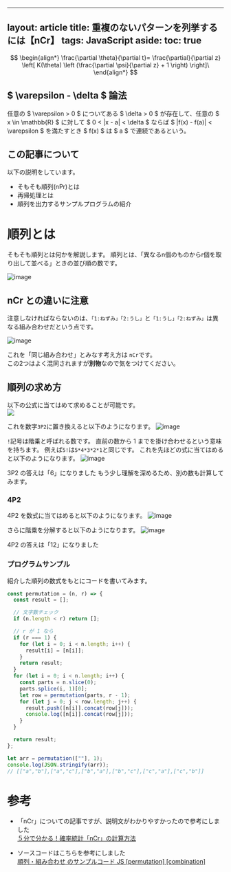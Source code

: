 
---
layout: article
title: 重複のないパターンを列挙するには【nCr】
tags: JavaScript
aside:
  toc: true
---


$$
\begin{align*}
\frac{\partial \theta}{\partial t}= \frac{\partial}{\partial z}
\left[ K(\theta) \left (\frac{\partial \psi}{\partial z} + 1 \right) \right]\
\end{align*}
$$

##  $ \varepsilon - \delta $ 論法
任意の $ \varepsilon > 0 $ についてある $ \delta > 0 $ が存在して、任意の $ x \in \mathbb{R} $ に対して $ 0 < |x - a| < \delta $ ならば $ |f(x) - f(a)| < \varepsilon $ を満たすとき $ f(x) $ は $ a $ で連続であるという。


## この記事について

以下の説明をしています。

-   そもそも順列(nPr)とは
-   再帰処理とは
-   順列を出力するサンプルプログラムの紹介

# 順列とは

そもそも順列とは何かを解説します。
順列とは、「異なるn個のものからr個を取り出して並べる」ときの並び順の数です。

![image](https://user-images.githubusercontent.com/44778704/87756385-ce6f8300-c843-11ea-8315-1d6f5ba5e241.png)

## nCr との違いに注意

注意しなければならないのは、`「1:ねずみ」「2:うし」`と`「1:うし」「2:ねずみ」`は異なる組み合わせだという点です。<br>

![image](https://user-images.githubusercontent.com/44778704/87757215-3d011080-c845-11ea-8f8a-fbdd8010266b.png)

これを「同じ組み合わせ」とみなす考え方は `nCr`です。<br>
この2つはよく混同されますが**別物**なので気をつけてください。

## 順列の求め方

以下の公式に当てはめて求めることが可能です。<br>
<img src="https://latex.codecogs.com/gif.latex?\large&space;nPr&space;=&space;\frac{n!}{(n-r)!}" />

これを数字`3P2`に置き換えると以下のようになります。
![image](https://user-images.githubusercontent.com/44778704/87760536-d979e180-c84a-11ea-805a-99740619e3d5.png)

`!`記号は階乗と呼ばれる数です。
直前の数から 1 までを掛け合わせるという意味を持ちます。
例えば`5!`は`5*4*3*2*1`と同じです。
これを先ほどの式に当てはめると以下のようになります。
![image](https://user-images.githubusercontent.com/44778704/87761796-0b8c4300-c84d-11ea-93c1-6bd1a4b70c5a.png)

3P2 の答えは「6」になりました
もう少し理解を深めるため、別の数も計算してみます。

### 4P2

4P2 を数式に当てはめると以下のようになります。
![image](https://user-images.githubusercontent.com/44778704/87762649-6f633b80-c84e-11ea-9c34-8b54f1705ab5.png)

さらに階乗を分解すると以下のようになります。
![image](https://user-images.githubusercontent.com/44778704/87762871-c0732f80-c84e-11ea-953e-22c5ecc1a347.png)

4P2 の答えは「12」になりました

### プログラムサンプル

紹介した順列の数式をもとにコードを書いてみます。

```js
const permutation = (n, r) => {
  const result = [];

  // 文字数チェック
  if (n.length < r) return [];

  // r が 1 なら
  if (r === 1) {
    for (let i = 0; i < n.length; i++) {
      result[i] = [n[i]];
    }
    return result;
  }
  for (let i = 0; i < n.length; i++) {
    const parts = n.slice(0);
    parts.splice(i, 1)[0];
    let row = permutation(parts, r - 1);
    for (let j = 0; j < row.length; j++) {
      result.push([n[i]].concat(row[j]));
      console.log([n[i]].concat(row[j]));
    }
  }

  return result;
};

let arr = permutation([""], 1);
console.log(JSON.stringify(arr));
// [["a","b"],["a","c"],["b","a"],["b","c"],["c","a"],["c","b"]]
```

# 参考

-   「nCr」についての記事ですが、説明文がわかりやすかったので参考にしました<br>
    [５分で分かる！確率統計「nCr」の計算方法](https://blog.apar.jp/data-analysis/3927/)

-   ソースコードはこちらを参考にしました<br>
    [順列・組み合わせ のサンプルコード JS \[permutation\] \[combination\]](https://tech-blog.s-yoshiki.com/entry/144#%E9%A0%86%E5%88%97---permutation)

